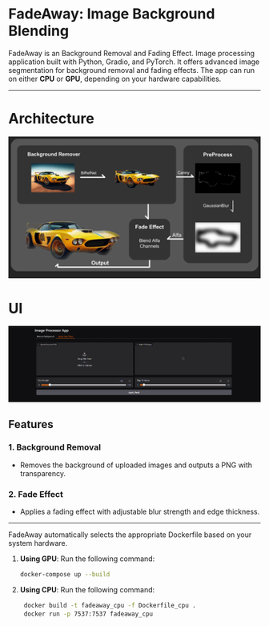 # FadeAway: Image Background Blending

FadeAway is an Background Removal and Fading Effect. Image processing application built with Python, Gradio, and PyTorch. It offers advanced image segmentation for background removal and fading effects. The app can run on either **CPU** or **GPU**, depending on your hardware capabilities.

---
# Architecture

![Alt text](assets/archi.png)

# UI

![Alt text](assets/ui.png)

## Features

### 1. Background Removal

- Removes the background of uploaded images and outputs a PNG with transparency.

### 2. Fade Effect

- Applies a fading effect with adjustable blur strength and edge thickness.

---

FadeAway automatically selects the appropriate Dockerfile based on your system hardware.

1. **Using GPU**:
   Run the following command:

   ```bash
   docker-compose up --build
   ```

2. **Using CPU**:
   Run the following command:
   ```bash
    docker build -t fadeaway_cpu -f Dockerfile_cpu .
    docker run -p 7537:7537 fadeaway_cpu
   ```
